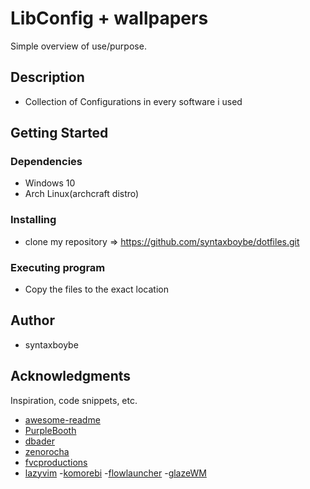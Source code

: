 # LibConfig + wallpapers

Simple overview of use/purpose.

## Description

- Collection of Configurations in every software i used

## Getting Started

### Dependencies

- Windows 10
- Arch Linux(archcraft distro)

### Installing

- clone my repository => https://github.com/syntaxboybe/dotfiles.git

### Executing program

- Copy the files to the exact location

## Author

- syntaxboybe

## Acknowledgments

Inspiration, code snippets, etc.

- [awesome-readme](https://github.com/matiassingers/awesome-readme)
- [PurpleBooth](https://gist.github.com/PurpleBooth/109311bb0361f32d87a2)
- [dbader](https://github.com/dbader/readme-template)
- [zenorocha](https://gist.github.com/zenorocha/4526327)
- [fvcproductions](https://gist.github.com/fvcproductions/1bfc2d4aecb01a834b46)
- [lazyvim](https://www.lazyvim.org) -[komorebi](https://lgug2z.github.io/komorebi/) -[flowlauncher](https://www.flowlauncher.com/) -[glazeWM](https://github.com/glzr-io/glazewm)
